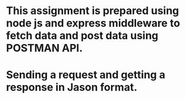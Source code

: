 # This assignment is prepared using node js and express middleware to fetch data and post data using POSTMAN API.
# Sending a request and getting a response in Jason format.